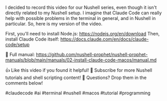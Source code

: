 I decided to record this video for our Nushell series, even though it isn't directly related to my Nushell setup. I imagine that Claude Code can really help with possible problems in the terminal in general, and in Nushell in particular. So, here is my version of the video.

First, you'll need to install Node.js: https://nodejs.org/en/download
Then, install Claude Code itself: https://docs.claude.com/en/docs/claude-code/setup

📖 Full manual: https://github.com/nushell-prophet/nushell-prophet-manuals/blob/main/manuals/02-install-claude-code-macos/manual.md

👍 Like this video if you found it helpful!
🔔 Subscribe for more Nushell tutorials and shell scripting content!
💬 Questions? Drop them in the comments below!

#claudecode #ai #terminal #nushell #macos #tutorial #programming
